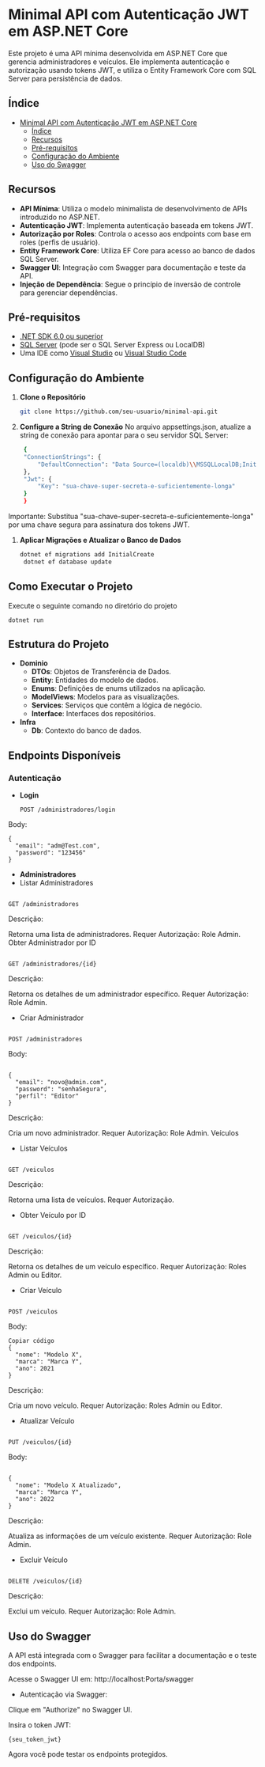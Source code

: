 # Minimal API com Autenticação JWT em ASP.NET Core

Este projeto é uma API mínima desenvolvida em ASP.NET Core que gerencia administradores e veículos. Ele implementa autenticação e autorização usando tokens JWT, e utiliza o Entity Framework Core com SQL Server para persistência de dados.

## Índice

- [Minimal API com Autenticação JWT em ASP.NET Core](#minimal-api-com-autenticação-jwt-em-aspnet-core)
  - [Índice](#índice)
  - [Recursos](#recursos)
  - [Pré-requisitos](#pré-requisitos)
  - [Configuração do Ambiente](#configuração-do-ambiente)
  - [Uso do Swagger](#uso-do-swagger)

## Recursos

- **API Mínima**: Utiliza o modelo minimalista de desenvolvimento de APIs introduzido no ASP.NET.
- **Autenticação JWT**: Implementa autenticação baseada em tokens JWT.
- **Autorização por Roles**: Controla o acesso aos endpoints com base em roles (perfis de usuário).
- **Entity Framework Core**: Utiliza EF Core para acesso ao banco de dados SQL Server.
- **Swagger UI**: Integração com Swagger para documentação e teste da API.
- **Injeção de Dependência**: Segue o princípio de inversão de controle para gerenciar dependências.

## Pré-requisitos

- [.NET SDK 6.0 ou superior](https://dotnet.microsoft.com/download)
- [SQL Server](https://www.microsoft.com/pt-br/sql-server/sql-server-downloads) (pode ser o SQL Server Express ou LocalDB)
- Uma IDE como [Visual Studio](https://visualstudio.microsoft.com/pt-br/vs/) ou [Visual Studio Code](https://code.visualstudio.com/)

## Configuração do Ambiente

1. **Clone o Repositório**

   ```bash
   git clone https://github.com/seu-usuario/minimal-api.git

2. **Configure a String de Conexão**
   No arquivo appsettings.json, atualize a string de conexão para apontar para o seu servidor SQL Server:

   ```bash
    {
    "ConnectionStrings": {
        "DefaultConnection": "Data Source=(localdb)\\MSSQLLocalDB;Initial Catalog=SeuBancoDeDados;Integrated Security=True"
    },
    "Jwt": {
        "Key": "sua-chave-super-secreta-e-suficientemente-longa"
    }
    }


Importante: Substitua "sua-chave-super-secreta-e-suficientemente-longa" por uma chave segura para assinatura dos tokens JWT.


1. **Aplicar Migrações e Atualizar o Banco de Dados**

   ```bash
   dotnet ef migrations add InitialCreate
    dotnet ef database update
## Como Executar o Projeto

Execute o seguinte comando no diretório do projeto
    
    dotnet run

## Estrutura do Projeto

- **Dominio**
  - **DTOs**: Objetos de Transferência de Dados.
  - **Entity**: Entidades do modelo de dados.
  - **Enums**: Definições de enums utilizados na aplicação.
  - **ModelViews**: Modelos para as visualizações.
  - **Services**: Serviços que contêm a lógica de negócio.
  - **Interface**: Interfaces dos repositórios.
- **Infra**
  - **Db**: Contexto do banco de dados.
 

## Endpoints Disponíveis

### Autenticação

- **Login**

  ```http
  POST /administradores/login

Body:

```http
{
  "email": "adm@Test.com",
  "password": "123456"
}
```

- **Administradores**
- Listar Administradores

```http

GET /administradores
```
  Descrição:

Retorna uma lista de administradores.
Requer Autorização: Role Admin.
Obter Administrador por ID

```http

GET /administradores/{id}
```
  Descrição:

Retorna os detalhes de um administrador específico.
Requer Autorização: Role Admin.
 - Criar Administrador

```http

POST /administradores
```
Body:

```http

{
  "email": "novo@admin.com",
  "password": "senhaSegura",
  "perfil": "Editor"
}
```
Descrição:

Cria um novo administrador.
Requer Autorização: Role Admin.
Veículos
- Listar Veículos

```http

GET /veiculos

```
Descrição:

Retorna uma lista de veículos.
Requer Autorização.
 - Obter Veículo por ID

```http

GET /veiculos/{id}
```
Descrição:

Retorna os detalhes de um veículo específico.
Requer Autorização: Roles Admin ou Editor.
- Criar Veículo

```http

POST /veiculos
```

Body:

```http
Copiar código
{
  "nome": "Modelo X",
  "marca": "Marca Y",
  "ano": 2021
}
```
Descrição:

Cria um novo veículo.
Requer Autorização: Roles Admin ou Editor.
 - Atualizar Veículo
```http

PUT /veiculos/{id}

```
Body:

```http

{
  "nome": "Modelo X Atualizado",
  "marca": "Marca Y",
  "ano": 2022
}
```
Descrição:

Atualiza as informações de um veículo existente.
Requer Autorização: Role Admin.
 - Excluir Veículo

```http

DELETE /veiculos/{id}
```
Descrição:

Exclui um veículo.
Requer Autorização: Role Admin.

## Uso do Swagger

A API está integrada com o Swagger para facilitar a documentação e o teste dos endpoints.

Acesse o Swagger UI em: http://localhost:Porta/swagger

- Autenticação via Swagger:

Clique em "Authorize" no Swagger UI.

Insira o token JWT:

```http
{seu_token_jwt}
```
Agora você pode testar os endpoints protegidos.
